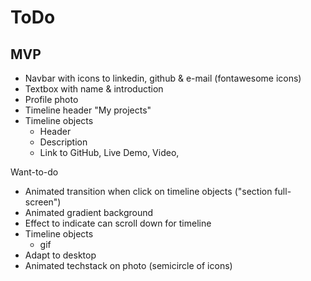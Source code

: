 # ToDo

## MVP
* Navbar with icons to linkedin, github & e-mail (fontawesome icons)
* Textbox with name & introduction
* Profile photo
* Timeline header "My projects"
* Timeline objects
    - Header
    - Description
    - Link to GitHub, Live Demo, Video, 

Want-to-do
* Animated transition when click on timeline objects ("section full-screen")
* Animated gradient background
* Effect to indicate can scroll down for timeline
* Timeline objects
    - gif
* Adapt to desktop
* Animated techstack on photo (semicircle of icons)
